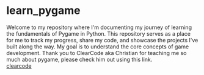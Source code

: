 ﻿# learn_pygame

Welcome to my repository where I'm documenting my journey of learning the fundamentals of Pygame in Python. This repository serves as a place for me to track my progress, share my code, and showcase the projects I've built along the way. My goal is to understand the core concepts of game development. Thank you to ClearCode aka Christian for teaching me so much about pygame, please check him out using this link. 
</br>
[clearcode](https://www.youtube.com/@ClearCode)
